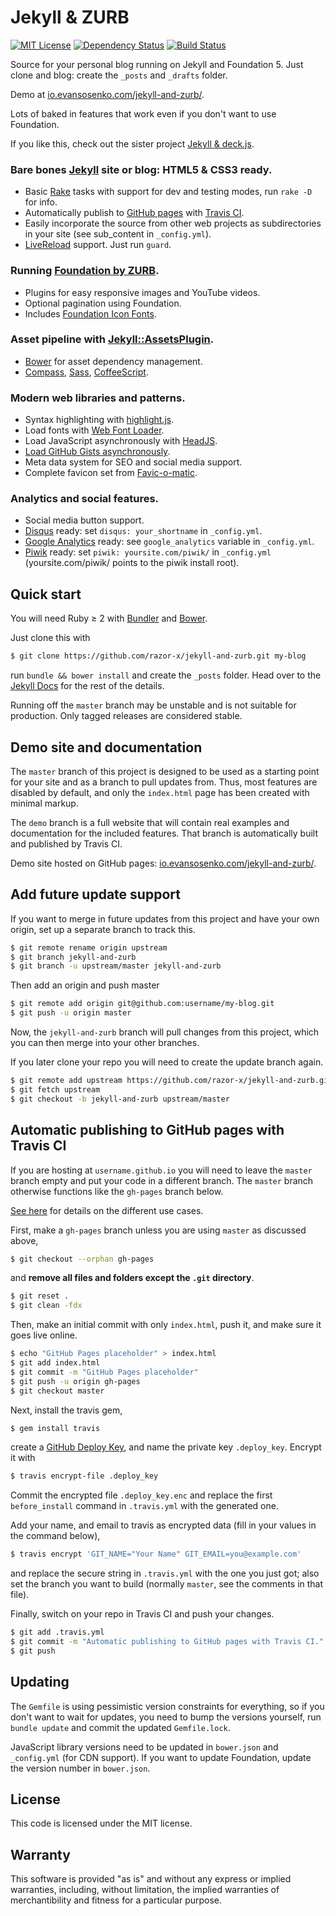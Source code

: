 # Jekyll & ZURB

[![MIT License](https://img.shields.io/badge/license-MIT-red.svg)](./LICENSE.txt)
[![Dependency Status](https://img.shields.io/gemnasium/razor-x/jekyll-and-zurb.svg)](https://gemnasium.com/razor-x/jekyll-and-zurb)
[![Build Status](https://img.shields.io/travis/razor-x/jekyll-and-zurb/demo.svg)](https://travis-ci.org/razor-x/jekyll-and-zurb)

Source for your personal blog running on Jekyll and Foundation 5.
Just clone and blog: create the `_posts` and `_drafts` folder.

Demo at [io.evansosenko.com/jekyll-and-zurb/](https://io.evansosenko.com/jekyll-and-zurb/).

Lots of baked in features that work even if you don't want to use Foundation.

If you like this, check out the sister project
[Jekyll & deck.js](https://github.com/razor-x/jekyll-and-deck.js).

### Bare bones [Jekyll](http://jekyllrb.com/) site or blog: HTML5 & CSS3 ready.

  * Basic [Rake](https://github.com/jimweirich/rake) tasks with support
    for dev and testing modes, run `rake -D` for info.
  * Automatically publish to [GitHub pages](http://pages.github.com/)
    with [Travis CI](https://travis-ci.org/).
  * Easily incorporate the source from other web projects as
    subdirectories in your site (see sub_content in `_config.yml`).
  * [LiveReload](http://livereload.com/) support. Just run `guard`.

### Running [Foundation by ZURB](http://foundation.zurb.com/).

  * Plugins for easy responsive images and YouTube videos.
  * Optional pagination using Foundation.
  * Includes [Foundation Icon Fonts](http://zurb.com/playground/foundation-icon-fonts-3).

### Asset pipeline with [Jekyll::AssetsPlugin](https://github.com/ixti/jekyll-assets).

  * [Bower](http://bower.io/) for asset dependency management.
  * [Compass](http://compass-style.org/), [Sass](http://sass-lang.com/), [CoffeeScript](http://coffeescript.org/).

### Modern web libraries and patterns.

  * Syntax highlighting with [highlight.js](http://highlightjs.org/).
  * Load fonts with [Web Font Loader](https://github.com/typekit/webfontloader).
  * Load JavaScript asynchronously with [HeadJS](http://headjs.com).
  * [Load GitHub Gists asynchronously](https://gist.github.com/razor-x/8288761).
  * Meta data system for SEO and social media support.
  * Complete favicon set from [Favic-o-matic](http://www.favicomatic.com/).

### Analytics and social features.

  * Social media button support.
  * [Disqus](https://disqus.com/) ready:
    set `disqus: your_shortname` in `_config.yml`.
  * [Google Analytics](http://www.google.com/analytics/) ready:
    see `google_analytics` variable in `_config.yml`.
  * [Piwik](https://piwik.org/) ready:
    set `piwik: yoursite.com/piwik/` in `_config.yml`
    (yoursite.com/piwik/ points to the piwik install root).

## Quick start

You will need Ruby ≥ 2 with [Bundler](http://bundler.io/) and [Bower](http://bower.io/).

Just clone this with

````bash
$ git clone https://github.com/razor-x/jekyll-and-zurb.git my-blog
````

run `bundle && bower install` and create the `_posts` folder.
Head over to the [Jekyll Docs](http://jekyllrb.com/docs/home/) for the rest of the details.

Running off the `master` branch may be unstable and is not suitable for production.
Only tagged releases are considered stable.

## Demo site and documentation

The `master` branch of this project is designed to be used
as a starting point for your site and as a branch to pull updates from.
Thus, most features are disabled by default,
and only the `index.html` page has been created with minimal markup.

The `demo` branch is a full website that will contain
real examples and documentation for the included features.
That branch is automatically built and published by Travis CI.

Demo site hosted on GitHub pages:
[io.evansosenko.com/jekyll-and-zurb/](https://io.evansosenko.com/jekyll-and-zurb/).

## Add future update support

If you want to merge in future updates from this project and have your own origin,
set up a separate branch to track this.

````bash
$ git remote rename origin upstream
$ git branch jekyll-and-zurb
$ git branch -u upstream/master jekyll-and-zurb
````

Then add an origin and push master

````bash
$ git remote add origin git@github.com:username/my-blog.git
$ git push -u origin master
````

Now, the `jekyll-and-zurb` branch will pull changes from this project,
which you can then merge into your other branches.

If you later clone your repo you will need to create the update branch again.

````bash
$ git remote add upstream https://github.com/razor-x/jekyll-and-zurb.git
$ git fetch upstream
$ git checkout -b jekyll-and-zurb upstream/master
````

## Automatic publishing to GitHub pages with Travis CI

If you are hosting at `username.github.io` you will need to leave the `master` branch empty
and put your code in a different branch.
The `master` branch otherwise functions like the `gh-pages` branch below.

[See here](http://pages.github.com/) for details on the different use cases.

First, make a `gh-pages` branch unless you are using `master` as discussed above,

````bash
$ git checkout --orphan gh-pages
````

and **remove all files and folders except the `.git` directory**.

````bash
$ git reset .
$ git clean -fdx
````

Then, make an initial commit with only `index.html`, push it, and make sure it goes live online.

````bash
$ echo "GitHub Pages placeholder" > index.html
$ git add index.html
$ git commit -m "GitHub Pages placeholder"
$ git push -u origin gh-pages
$ git checkout master
````

Next, install the travis gem,

````bash
$ gem install travis
````

create a [GitHub Deploy Key](https://developer.github.com/guides/managing-deploy-keys/#deploy-keys),
and name the private key `.deploy_key`.
Encrypt it with

````bash
$ travis encrypt-file .deploy_key
````

Commit the encrypted file `.deploy_key.enc` and replace
the first `before_install` command in `.travis.yml` with the generated one.

Add your name, and email to travis as encrypted data
(fill in your values in the command below),

````bash
$ travis encrypt 'GIT_NAME="Your Name" GIT_EMAIL=you@example.com'
````

and replace the secure string in `.travis.yml` with the one you just got;
also set the branch you want to build (normally `master`, see the comments in that file).

Finally, switch on your repo in Travis CI and push your changes.

````bash
$ git add .travis.yml
$ git commit -m "Automatic publishing to GitHub pages with Travis CI."
$ git push
````

## Updating

The `Gemfile` is using pessimistic version constraints for everything,
so if you don't want to wait for updates, you need to bump the versions yourself,
run `bundle update` and commit the updated `Gemfile.lock`.

JavaScript library versions need to be updated in `bower.json` and `_config.yml` (for CDN support).
If you want to update Foundation, update the version number in `bower.json`.

## License

This code is licensed under the MIT license.

## Warranty

This software is provided "as is" and without any express or
implied warranties, including, without limitation, the implied
warranties of merchantibility and fitness for a particular
purpose.
